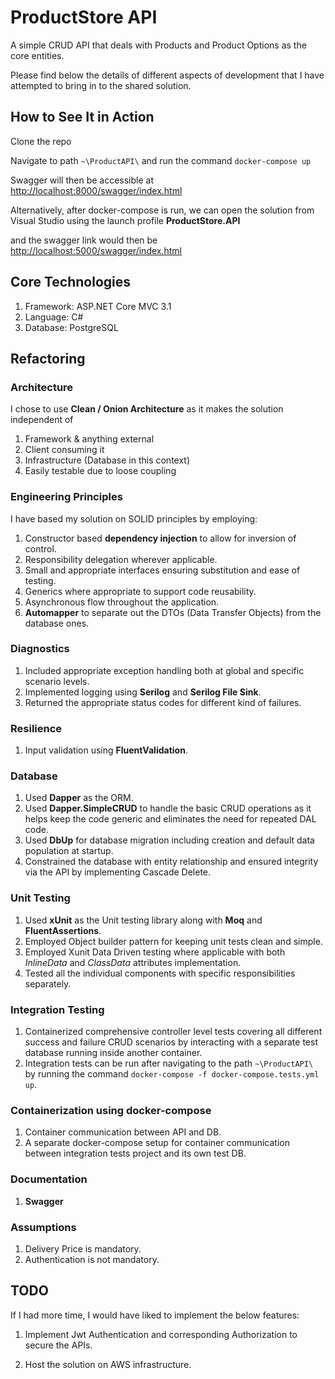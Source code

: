 # ProductStore API

A simple CRUD API that deals with Products and Product Options as the core entities.

Please find below the details of different aspects of development that I have attempted to bring in to the shared solution.


## How to See It in Action

Clone the repo

Navigate to path `~\ProductAPI\` and run the command `docker-compose up`

Swagger will then be accessible at  [http://localhost:8000/swagger/index.html](http://localhost:8000/swagger/index.html)

Alternatively, after docker-compose is run, we can open the solution from Visual Studio using the launch profile **ProductStore.API**
 
and the swagger link would then be [http://localhost:5000/swagger/index.html](http://localhost:5000/swagger/index.html)


## Core Technologies

1. Framework: ASP.NET Core MVC 3.1
2. Language: C# 
3. Database: PostgreSQL

## Refactoring

### Architecture

I chose to use  **Clean / Onion Architecture** as it makes the solution independent of 
1. Framework & anything external
2. Client consuming it 
3. Infrastructure (Database in this context) 
4. Easily testable due to loose coupling

### Engineering Principles

I have based my solution on SOLID principles by employing: 

1. Constructor based **dependency injection** to allow for inversion of control.
2. Responsibility delegation wherever applicable.
3. Small and appropriate interfaces ensuring substitution and ease of testing.
4. Generics where appropriate to support code reusability.
5. Asynchronous flow throughout the application.
6. **Automapper** to separate out the DTOs (Data Transfer Objects) from the database ones.

### Diagnostics

1. Included appropriate exception handling both at global and specific scenario levels.
2. Implemented logging using  **Serilog** and **Serilog File Sink**.
3. Returned the appropriate status codes for different kind of failures.

### Resilience
1. Input validation using **FluentValidation**.

### Database
1. Used **Dapper** as the ORM.
2. Used **Dapper.SimpleCRUD** to handle the basic CRUD operations as it helps keep the code generic and eliminates the need for repeated DAL code.
3. Used **DbUp** for database migration including creation and default data population at startup.   
4. Constrained the database with entity relationship and ensured integrity via the API by implementing Cascade Delete.

### Unit Testing
1. Used **xUnit** as the Unit testing library along with **Moq** and **FluentAssertions**.
2. Employed Object builder pattern for keeping unit tests clean and simple.
3. Employed Xunit Data Driven testing where applicable with both *InlineData* and *ClassData* attributes implementation.
4. Tested all the individual components with specific responsibilities separately. 

### Integration Testing
1. Containerized comprehensive controller level tests covering all different success and failure CRUD scenarios by interacting with a separate test database running inside another container.
2. Integration tests can be run after navigating to the path `~\ProductAPI\` by running the command 
`docker-compose -f docker-compose.tests.yml up`.

### Containerization using docker-compose
1. Container communication between API and DB.
2. A separate docker-compose setup for container communication between integration tests project and its own test DB.
### Documentation
1. **Swagger** 

### Assumptions 
1. Delivery Price is mandatory.
2. Authentication is not mandatory.

## TODO

If I had more time, I would have liked to implement the below features:

1. Implement Jwt Authentication and corresponding Authorization to secure the APIs.

2. Host the solution on AWS infrastructure.
